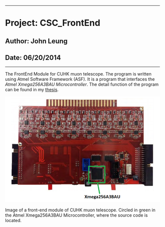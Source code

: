 <hr>

# Project: CSC_FrontEnd

## Author: John Leung

## Date: 06/20/2014

<hr>

The FrontEnd Module for CUHK muon telescope. The program is written using Atmel Software Framework (ASF). It is a program that interfaces the _Atmel Xmega256A3BAU Microcontroller_. The detail function of the program can be found in my [thesis](https://bbsonjohn.github.io/assets/MasterThesis.pdf).

<img src="image/AtmelXmega.png">

Image of a front-end module of CUHK muon telescope. Circled in green in the Atmel Xmega256A3BAU Microcontroller, where the source code is located.
